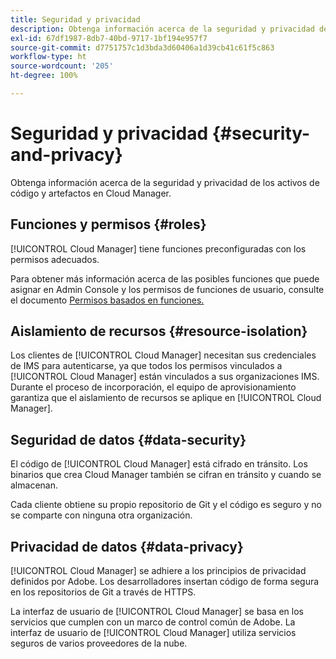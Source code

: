```yaml
---
title: Seguridad y privacidad
description: Obtenga información acerca de la seguridad y privacidad de los activos de código y artefactos en Cloud Manager.
exl-id: 67df1987-8db7-40bd-9717-1bf194e957f7
source-git-commit: d7751757c1d3bda3d60406a1d39cb41c61f5c863
workflow-type: ht
source-wordcount: '205'
ht-degree: 100%

---
```



# Seguridad y privacidad {#security-and-privacy}

Obtenga información acerca de la seguridad y privacidad de los activos de código y artefactos en Cloud Manager.

## Funciones y permisos {#roles}

[!UICONTROL Cloud Manager] tiene funciones preconfiguradas con los permisos adecuados.

Para obtener más información acerca de las posibles funciones que puede asignar en Admin Console y los permisos de funciones de usuario, consulte el documento [Permisos basados en funciones.](/help/requirements/role-based-permissions.md)

## Aislamiento de recursos {#resource-isolation}

Los clientes de [!UICONTROL Cloud Manager] necesitan sus credenciales de IMS para autenticarse, ya que todos los permisos vinculados a [!UICONTROL Cloud Manager] están vinculados a sus organizaciones IMS. Durante el proceso de incorporación, el equipo de aprovisionamiento garantiza que el aislamiento de recursos se aplique en [!UICONTROL Cloud Manager].

## Seguridad de datos {#data-security}

El código de [!UICONTROL Cloud Manager] está cifrado en tránsito. Los binarios que crea Cloud Manager también se cifran en tránsito y cuando se almacenan.

Cada cliente obtiene su propio repositorio de Git y el código es seguro y no se comparte con ninguna otra organización.

## Privacidad de datos {#data-privacy}

[!UICONTROL Cloud Manager] se adhiere a los principios de privacidad definidos por Adobe. Los desarrolladores insertan código de forma segura en los repositorios de Git a través de HTTPS.

La interfaz de usuario de [!UICONTROL Cloud Manager] se basa en los servicios que cumplen con un marco de control común de Adobe. La interfaz de usuario de [!UICONTROL Cloud Manager] utiliza servicios seguros de varios proveedores de la nube.
